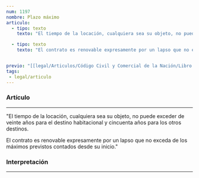 ```yaml
---
num: 1197
nombre: Plazo máximo
articulo: 
  - tipo: texto
    texto: "El tiempo de la locación, cualquiera sea su objeto, no puede exceder de veinte años para el destino habitacional y cincuenta años para los otros destinos."

  - tipo: texto
    texto: "El contrato es renovable expresamente por un lapso que no exceda de los máximos previstos contados desde su inicio."


previo: "[[legal/Articulos/Código Civil y Comercial de la Nación/Libro Tercero/Título 4/Capítulo 4/Sección 3/Sección 3, Tiempo de la locación.md|Sección 3, Tiempo de la locación]]"
tags: 
 - legal/articulo
---
```

### Artículo
---
"El tiempo de la locación, cualquiera sea su objeto, no puede exceder de veinte años para el destino habitacional y cincuenta años para los otros destinos.

El contrato es renovable expresamente por un lapso que no exceda de los máximos previstos contados desde su inicio."

### Interpretación
---
